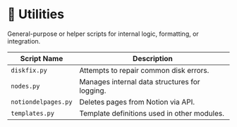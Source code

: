 # 🧰 Utilities

General-purpose or helper scripts for internal logic, formatting, or integration.

| Script Name         | Description |
|--------------------|-------------|
| `diskfix.py`       | Attempts to repair common disk errors. |
| `nodes.py`         | Manages internal data structures for logging. |
| `notiondelpages.py`| Deletes pages from Notion via API. |
| `templates.py`     | Template definitions used in other modules. |
